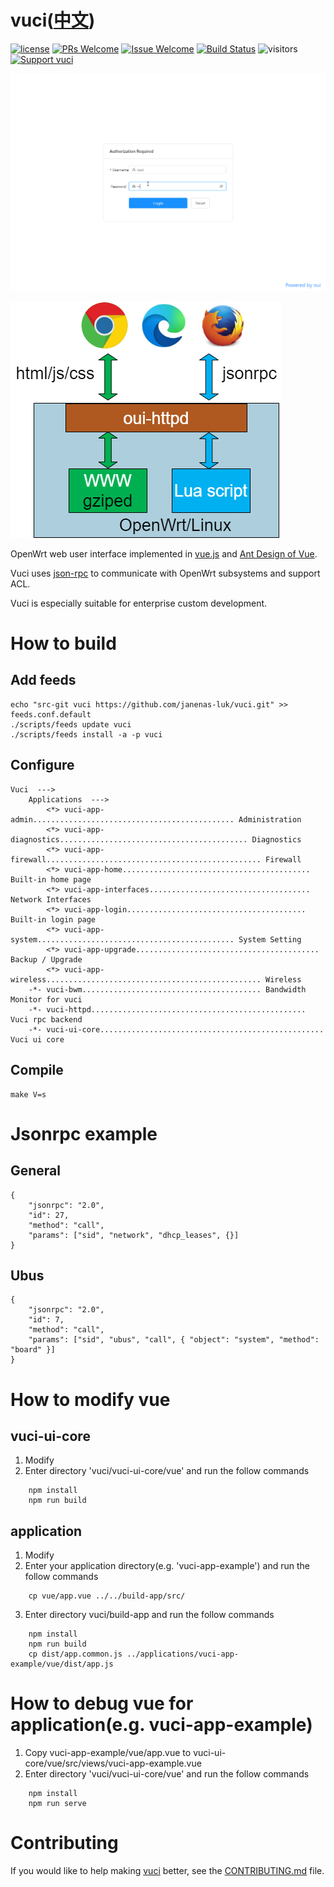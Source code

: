 # vuci([中文](/README_ZH.md))

[1]: https://img.shields.io/badge/license-MIT-brightgreen.svg?style=plastic
[2]: /LICENSE
[3]: https://img.shields.io/badge/PRs-welcome-brightgreen.svg?style=plastic
[4]: https://github.com/zhaojh329/vuci/pulls
[5]: https://img.shields.io/badge/Issues-welcome-brightgreen.svg?style=plastic
[6]: https://github.com/zhaojh329/vuci/issues/new
[7]: https://travis-ci.org/zhaojh329/vuci.svg?branch=master
[8]: https://travis-ci.org/zhaojh329/vuci
[9]: https://img.shields.io/badge/Support%20vuci-Donate-blueviolet.svg
[10]: https://paypal.me/zjh329

[![license][1]][2]
[![PRs Welcome][3]][4]
[![Issue Welcome][5]][6]
[![Build Status][7]][8]
![visitors](https://visitor-badge.laobi.icu/badge?page_id=zhaojh329.vuci)
[![Support vuci][9]][10]

[vue.js]: https://github.com/vuejs/vue
[Ant Design of Vue]: https://github.com/vueComponent/ant-design-vue
[json-rpc]: https://www.jsonrpc.org/

![](/demo.gif)

![](/diagram.png)

OpenWrt web user interface implemented in [vue.js] and [Ant Design of Vue].

Vuci uses [json-rpc] to communicate with OpenWrt subsystems and support ACL.

Vuci is especially suitable for enterprise custom development.

# How to build
## Add feeds

	echo "src-git vuci https://github.com/janenas-luk/vuci.git" >> feeds.conf.default
	./scripts/feeds update vuci
	./scripts/feeds install -a -p vuci

## Configure

	Vuci  --->
		Applications  --->
			<*> vuci-app-admin............................................. Administration
			<*> vuci-app-diagnostics.......................................... Diagnostics
			<*> vuci-app-firewall................................................ Firewall
			<*> vuci-app-home.......................................... Built-in home page
			<*> vuci-app-interfaces.................................... Network Interfaces
			<*> vuci-app-login........................................ Built-in login page
			<*> vuci-app-system............................................ System Setting
			<*> vuci-app-upgrade......................................... Backup / Upgrade
			<*> vuci-app-wireless................................................ Wireless
		-*- vuci-bwm........................................ Bandwidth Monitor for vuci
		-*- vuci-httpd................................................ Vuci rpc backend
		-*- vuci-ui-core.................................................. Vuci ui core
	
## Compile

	make V=s

# Jsonrpc example
## General

	{
		"jsonrpc": "2.0",
		"id": 27,
		"method": "call",
		"params": ["sid", "network", "dhcp_leases", {}]
	}

## Ubus

	{
		"jsonrpc": "2.0",
		"id": 7,
		"method": "call",
		"params": ["sid", "ubus", "call", { "object": "system", "method": "board" }]
	}

#  How to modify vue
## vuci-ui-core
1. Modify
2. Enter directory 'vuci/vuci-ui-core/vue' and run the follow commands
```
	npm install
	npm run build
```
## application
1. Modify
2. Enter your application directory(e.g. 'vuci-app-example') and run the follow commands
```
	cp vue/app.vue ../../build-app/src/
```
3. Enter directory vuci/build-app and run the follow commands
```
	npm install
	npm run build
	cp dist/app.common.js ../applications/vuci-app-example/vue/dist/app.js
```
# How to debug vue for application(e.g. vuci-app-example)
1. Copy vuci-app-example/vue/app.vue to vuci-ui-core/vue/src/views/vuci-app-example.vue
2. Enter directory 'vuci/vuci-ui-core/vue' and run the follow commands
```
	npm install
	npm run serve
```

# Contributing
If you would like to help making [vuci](https://github.com/zhaojh329/vuci) better,
see the [CONTRIBUTING.md](/CONTRIBUTING.md) file.
